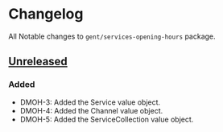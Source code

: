 # Changelog

All Notable changes to `gent/services-opening-hours` package.

## [Unreleased]

### Added

* DMOH-3: Added the Service value object.
* DMOH-4: Added the Channel value object.
* DMOH-5: Added the ServiceCollection value object.

[Unreleased]: https://github.com/StadGent/php_package_services-opening-hours/compare/master...develop
